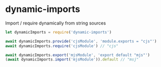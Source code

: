 # dynamic-imports

Import / require dynamically from string sources

```javascript
let dynamicImports = require('dynamic-imports')

await dynamicImports.provide('cjsModule', 'module.exports = "cjs"')
await dynamicImports.require('cjsModule') // "cjs"

await dynamicImports.export('mjsModule', 'export default "mjs"')
(await dynamicImports.import('mjsModule')).default // "msj"
```